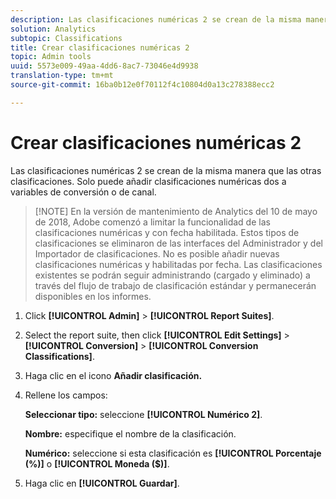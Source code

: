 ```yaml
---
description: Las clasificaciones numéricas 2 se crean de la misma manera que las otras clasificaciones. Solo puede añadir clasificaciones numéricas dos a variables de conversión o de canal.
solution: Analytics
subtopic: Classifications
title: Crear clasificaciones numéricas 2
topic: Admin tools
uuid: 5573e009-49aa-4dd6-8ac7-73046e4d9938
translation-type: tm+mt
source-git-commit: 16ba0b12e0f70112f4c10804d0a13c278388ecc2

---
```



# Crear clasificaciones numéricas 2

Las clasificaciones numéricas 2 se crean de la misma manera que las otras clasificaciones. Solo puede añadir clasificaciones numéricas dos a variables de conversión o de canal.

> [!NOTE] En la versión de mantenimiento de Analytics del 10 de mayo de 2018, Adobe comenzó a limitar la funcionalidad de las clasificaciones numéricas y con fecha habilitada. Estos tipos de clasificaciones se eliminaron de las interfaces del Administrador y del Importador de clasificaciones. No es posible añadir nuevas clasificaciones numéricas y habilitadas por fecha. Las clasificaciones existentes se podrán seguir administrando (cargado y eliminado) a través del flujo de trabajo de clasificación estándar y permanecerán disponibles en los informes.

1. Click **[!UICONTROL Admin]** &gt; **[!UICONTROL Report Suites]**.
1. Select the report suite, then click **[!UICONTROL Edit Settings]** &gt; **[!UICONTROL Conversion]** &gt; **[!UICONTROL Conversion Classifications]**.
1. Haga clic en el icono **Añadir clasificación.**
1. Rellene los campos:

   **Seleccionar tipo:** seleccione **[!UICONTROL Numérico 2]**.

   **Nombre:** especifique el nombre de la clasificación.

   **Numérico:** seleccione si esta clasificación es **[!UICONTROL Porcentaje (%)]** o **[!UICONTROL Moneda ($)]**.

1. Haga clic en **[!UICONTROL Guardar]**.
